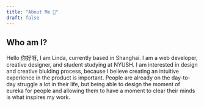 ```yaml
---
title: "About Me 🥳"
draft: false
---
```

## Who am I?

Hello 你好呀, I am Linda, currently based in Shanghai. I am a web developer, creative designer, and student studying at NYUSH. I am interested in design and creative biulding process, because I believe creating an intuitive experience in the product is important. People are already on the day-to-day struggle a lot in their life, but being able to design the moment of eureka for people and allowing them to have a moment to clear their minds is what inspires my work.